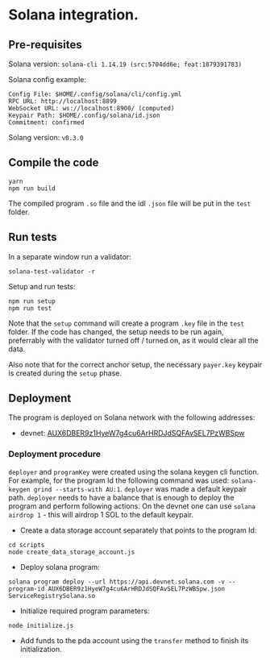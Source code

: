# Solana integration.
## Pre-requisites
Solana version: `solana-cli 1.14.19 (src:5704dd6e; feat:1879391783)`

Solana config example:
```
Config File: $HOME/.config/solana/cli/config.yml
RPC URL: http://localhost:8899
WebSocket URL: ws://localhost:8900/ (computed)
Keypair Path: $HOME/.config/solana/id.json
Commitment: confirmed
```

Solang version: `v0.3.0`

## Compile the code
```
yarn
npm run build
```
The compiled program `.so` file and the idl `.json` file will be put in the `test` folder.

## Run tests
In a separate window run a validator:
```
solana-test-validator -r
```

Setup and run tests:
```
npm run setup
npm run test
```

Note that the `setup` command will create a program `.key` file in the `test` folder. If the code has changed, the setup
needs to be run again, preferrably with the validator turned off / turned on, as it would clear all the data.

Also note that for the correct anchor setup, the necessary `payer.key` keypair is created during the `setup` phase.

## Deployment
The program is deployed on Solana network with the following addresses:
- devnet: [AUX6DBER9z1HyeW7g4cu6ArHRDJdSQFAvSEL7PzWBSpw](https://solscan.io/account/AUX6DBER9z1HyeW7g4cu6ArHRDJdSQFAvSEL7PzWBSpw?cluster=devnet)

### Deployment procedure
`deployer` and `programKey` were created using the solana keygen cli function. For example, for the program Id the following
command was used: `solana-keygen grind --starts-with AU:1`. `deployer` was made a default keypair path.
`deployer` needs to have a balance that is enough to deploy the program and perform following actions.
On the devnet one can use `solana airdrop 1` - this will airdrop 1 SOL to the default keypair.

- Create a data storage account separately that points to the program Id:
```
cd scripts
node create_data_storage_account.js
```

- Deploy solana program:
```
solana program deploy --url https://api.devnet.solana.com -v --program-id AUX6DBER9z1HyeW7g4cu6ArHRDJdSQFAvSEL7PzWBSpw.json ServiceRegistrySolana.so
```

- Initialize required program parameters:
```
node initialize.js
```

- Add funds to the pda account using the `transfer` method to finish its initialization.